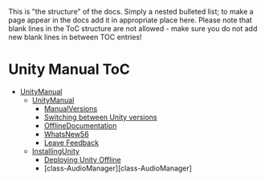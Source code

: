 This is "the structure" of the docs. Simply a nested bulleted list; to make a page appear in the docs add it in appropriate place here. Please note that blank lines in the ToC structure are not allowed - make sure you do not add new blank lines in between TOC entries!

Unity Manual ToC
================

* [UnityManual](UnityManual)
    * [UnityManual](UnityManual)
        * [ManualVersions](ManualVersions)
        * [Switching between Unity versions](SwitchingDocumentationVersions)
        * [OfflineDocumentation](OfflineDocumentation)
        * [WhatsNew56](WhatsNew56)
        * [Leave Feedback](LeaveFeedback)
    * [InstallingUnity](InstallingUnity)
        * [Deploying Unity Offline](DeployingUnityOffline)
        * [class-AudioManager][class-AudioManager]
